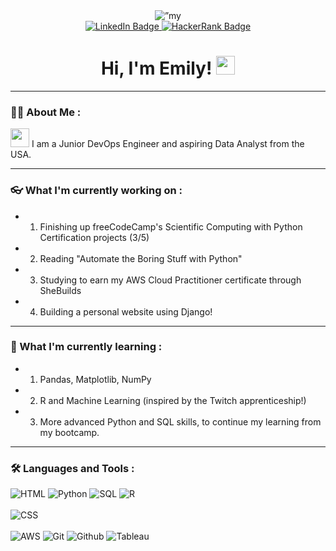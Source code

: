 <div id="header" align="center">
  <img width=”200" height=”200" src="https://user-images.githubusercontent.com/16513277/169315752-9e69ff18-4412-4e9c-88f6-74ae3a37cce2.png" alt=”my banner”/>
  <div id="badges">
    <a href="https://www.linkedin.com/in/emilyj-stewart/">
      <img src="https://img.shields.io/badge/LinkedIn-blue?style=for-the-badge&logo=linkedin&logoColor=white" alt="LinkedIn Badge"/>
    </a>
    <a href="https://www.hackerrank.com/ejoystew/">
      <img src="https://img.shields.io/badge/HackerRank-brightgreen?style=for-the-badge&logo=hackerrank&logoColor=white" alt="HackerRank Badge"/>
    </a>
  </div>
  <h1>
    Hi, I'm Emily!
    <img src="https://media.giphy.com/media/hvRJCLFzcasrR4ia7z/giphy.gif" width="30px"/>
  </h1>
</div>

---

### :woman_technologist: About Me :
<img src="https://media.giphy.com/media/WUlplcMpOCEmTGBtBW/giphy.gif" width="30"> I am a Junior DevOps Engineer and aspiring Data Analyst from the USA.

---

### :eyeglasses: What I'm currently working on :

- 1. Finishing up freeCodeCamp's Scientific Computing with Python Certification projects (3/5)
- 2. Reading "Automate the Boring Stuff with Python"
- 3. Studying to earn my AWS Cloud Practitioner certificate through SheBuilds
- 4. Building a personal website using Django! 

---

### :seedling: What I'm currently learning :

- 1. Pandas, Matplotlib, NumPy
- 2. R and Machine Learning (inspired by the Twitch apprenticeship!)
- 3. More advanced Python and SQL skills, to continue my learning from my bootcamp.

---

### :hammer_and_wrench: Languages and Tools :
<div>
  <div id="code">
    <img alt="HTML" src="https://img.shields.io/badge/Code-HTML-orange?style=for-the-badge&logo=html5"/>
    <img alt="Python" src="https://img.shields.io/badge/Code-Python-yellow?style=for-the-badge&logo=python&logoColor=yellow"/>
    <img alt="SQL" src="https://img.shields.io/badge/Code-SQL-blue?style=for-the-badge&logo=postgresql"/>
    <img alt="R" src="https://img.shields.io/badge/Code-R-lightgrey?style=for-the-badge&logo=r"/>
  </div>
  <br>
  <div id="style">
    <img alt="CSS" src="https://img.shields.io/badge/Style-CSS-blue?style=for-the-badge&logo=css3"/>
  </div>
  <br>
  <div id="tools">
    <img alt="AWS" src="https://img.shields.io/badge/Tools-AWS-orange?style=for-the-badge&logo=amazon-aws"/>
    <img alt="Git" src="https://img.shields.io/badge/Tools-Git-red?style=for-the-badge&logo=git"/>
    <img alt="Github" src="https://img.shields.io/badge/Tools-Github-black?style=for-the-badge&logo=github"/>
    <img alt="Tableau" src="https://img.shields.io/badge/Tools-Tableau-blue?style=for-the-badge&logo=tableau"/>
  </div>
